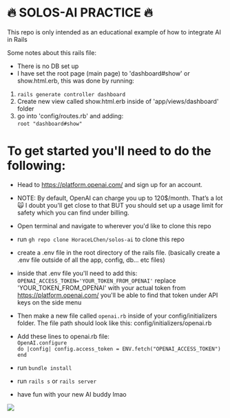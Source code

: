 #  :fire: SOLOS-AI PRACTICE  :fire:

This repo is only intended as an educational example of how to integrate AI in Rails

Some notes about this rails file:
* There is no DB set up
* I have set the root page (main page) to 'dashboard#show' or show.html.erb, this was done by running: <br />
1. `rails generate controller dashboard` <br />
2. Create new view called show.html.erb inside of 'app/views/dashboard' folder <br />
3. go into 'config/routes.rb' and adding:<br />
  `root "dashboard#show"`


# To get started you'll need to do the following:

* Head to https://platform.openai.com/ and sign up for an account.

* NOTE: By default, OpenAI can charge you up to 120$/month. That’s a lot 🙀 I doubt you'll get close to that BUT you should set up a usage limit for safety which you can find under billing.

* Open terminal and navigate to wherever you'd like to clone this repo

* run `gh repo clone HoraceLChen/solos-ai` to clone this repo

* create a .env file in the root directory of the rails file. (basically create a .env file outside of all the app, config, db... etc files)

* inside that .env file you'll need to add this: `OPENAI_ACCESS_TOKEN='YOUR_TOKEN_FROM_OPENAI'` replace 'YOUR_TOKEN_FROM_OPENAI' with your actual token from https://platform.openai.com/ you'll be able to find that token under API keys on the side menu

* Then make a new file called `openai.rb` inside of your config/initializers folder. The file path should look like this: config/initializers/openai.rb
* Add these lines to openai.rb file: <br />
<code>OpenAI.configure do |config|
config.access_token = ENV.fetch("OPENAI_ACCESS_TOKEN")
end </code>


* run `bundle install`
* run `rails s` or `rails server`
* have fun with your new AI buddy lmao


![](https://media3.giphy.com/media/v1.Y2lkPTc5MGI3NjExODEwbDFxeTltYjA5aXI3anVvdm80cDRrOTU1c3FyamV4dDk1a25ybyZlcD12MV9pbnRlcm5hbF9naWZfYnlfaWQmY3Q9Zw/YoB1eEFB6FZ1m/giphy.gif)
